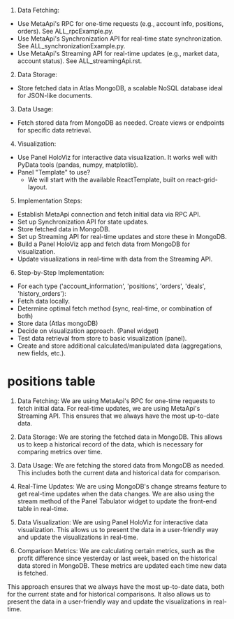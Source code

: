1. Data Fetching:
- Use MetaApi's RPC for one-time requests (e.g., account info, positions, orders). See ALL_rpcExample.py.
- Use MetaApi's Synchronization API for real-time state synchronization. See ALL_synchronizationExample.py.
- Use MetaApi's Streaming API for real-time updates (e.g., market data, account status). See ALL_streamingApi.rst.

2. Data Storage:
- Store fetched data in Atlas MongoDB, a scalable NoSQL database ideal for JSON-like documents.

3. Data Usage:
- Fetch stored data from MongoDB as needed. Create views or endpoints for specific data retrieval.

4. Visualization:
- Use Panel HoloViz for interactive data visualization. It works well with PyData tools (pandas, numpy, matplotlib).
- Panel "Template" to use?
    - We will start with the available ReactTemplate, built on react-grid-layout.

5. Implementation Steps:
- Establish MetaApi connection and fetch initial data via RPC API.
- Set up Synchronization API for state updates.
- Store fetched data in MongoDB.
- Set up Streaming API for real-time updates and store these in MongoDB.
- Build a Panel HoloViz app and fetch data from MongoDB for visualization.
- Update visualizations in real-time with data from the Streaming API.

6. Step-by-Step Implementation:
- For each type ('account_information', 'positions', 'orders', 'deals', 'history_orders'):
- Fetch data locally.
- Determine optimal fetch method (sync, real-time, or combination of both)
- Store data (Atlas mongoDB)
- Decide on visualization approach. (Panel widget)
- Test data retrieval from store to basic visualization (panel).
- Create and store additional calculated/manipulated data (aggregations, new fields, etc.).

# positions table

1. Data Fetching: We are using MetaApi's RPC for one-time requests to fetch initial data. For real-time updates, we are using MetaApi's Streaming API. This ensures that we always have the most up-to-date data.

2. Data Storage: We are storing the fetched data in MongoDB. This allows us to keep a historical record of the data, which is necessary for comparing metrics over time.

3. Data Usage: We are fetching the stored data from MongoDB as needed. This includes both the current data and historical data for comparison.

4. Real-Time Updates: We are using MongoDB's change streams feature to get real-time updates when the data changes. We are also using the stream method of the Panel Tabulator widget to update the front-end table in real-time.

5. Data Visualization: We are using Panel HoloViz for interactive data visualization. This allows us to present the data in a user-friendly way and update the visualizations in real-time.

6. Comparison Metrics: We are calculating certain metrics, such as the profit difference since yesterday or last week, based on the historical data stored in MongoDB. These metrics are updated each time new data is fetched.

This approach ensures that we always have the most up-to-date data, both for the current state and for historical comparisons. It also allows us to present the data in a user-friendly way and update the visualizations in real-time.